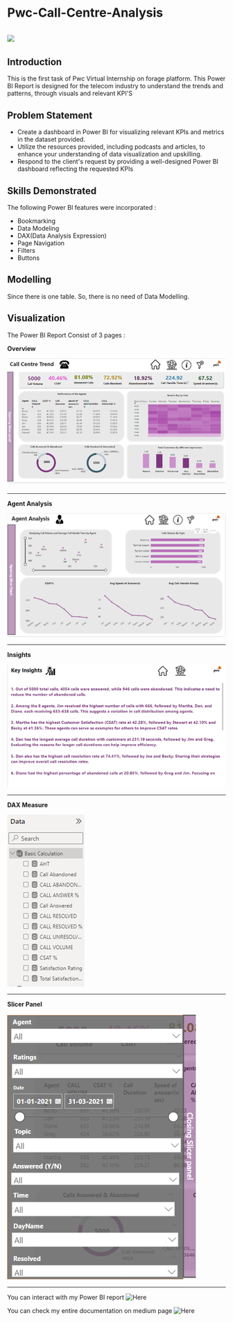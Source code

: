 # Pwc-Call-Centre-Analysis

![](IntroImage.jpg)
---



## Introduction
 This is the first task of Pwc Virtual Internship on forage platform. This Power BI Report is designed for the telecom industry to understand the trends and patterns, through visuals and relevant KPI'S
 

 ## Problem Statement
 - Create a dashboard in Power BI for visualizing relevant KPIs and metrics in the dataset provided.
 - Utilize the resources provided, including podcasts and articles, to enhance your understanding of data visualization and upskilling.
 - Respond to the client's request by providing a well-designed Power BI dashboard reflecting the requested KPIs

## Skills Demonstrated
The following Power BI features were incorporated :
- Bookmarking
- Data Modeling
- DAX(Data Analysis Expression)
- Page Navigation
- Filters
- Buttons

## Modelling
 Since there is one table. So, there is no need of Data Modelling.

 ## Visualization
 The Power BI Report Consist of 3 pages :
 
 
**Overview**

![](OverView.png)

---

**Agent Analysis**
 
![](Agent_Analysis.png)

---

 **Insights**
 
![](Insights.png)

---
**DAX Measure**

![](DAX.png)

---

**Slicer Panel**

![](SlicerPanel.png)

---

You can interact with my Power BI report ![Here]([https://app.powerbi.com/view?r=eyJrIjoiODMzZjQwZWItNTAyMC00ZDA1LTgxMjUtMTQ2YmQ5ZTlmYzRkIiwidCI6IjM4N2IyZTQ0LTM2ZTEtNDliMy04OWMxLTc1NDM4ZDc3NmQ1MiJ9](https://www.novypro.com/project/call-centre-trend-5)https://www.novypro.com/project/call-centre-trend-5)

You can check my entire documentation on medium page ![Here](https://medium.com/@simrangodse18/pwc-call-centre-analysis-b35129fa5e10)


